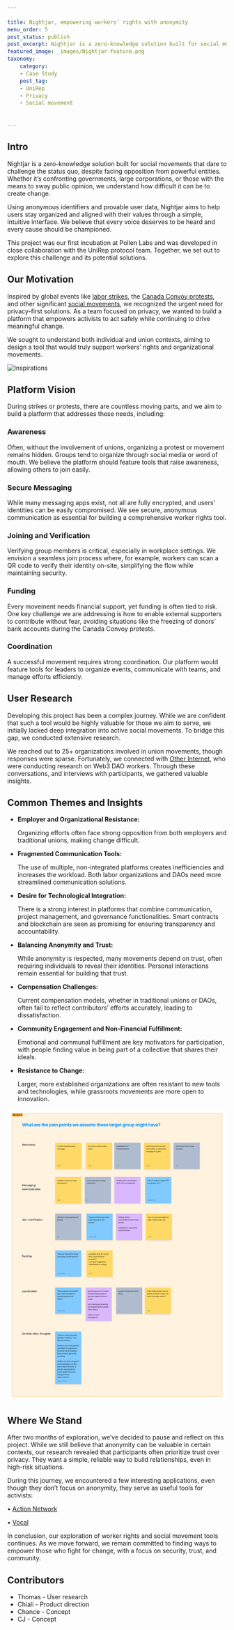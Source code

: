 ```yaml
---

title: Nightjar, empowering workers’ rights with anonymity
menu_order: 5
post_status: publish
post_excerpt: Nightjar is a zero-knowledge solution built for social movements that dare to challenge the status quo, despite facing opposition from powerful entities.
featured_image: _images/Nightjar-feature.png
taxonomy:
    category:
    - Case Study
    post_tag:
    - UniRep
    - Privacy
    - Social movement

    
---
```


## Intro

Nightjar is a zero-knowledge solution built for social movements that dare to challenge the status quo, despite facing opposition from powerful entities. Whether it’s confronting governments, large corporations, or those with the means to sway public opinion, we understand how difficult it can be to create change.

Using anonymous identifiers and provable user data, Nightjar aims to help users stay organized and aligned with their values through a simple, intuitive interface. We believe that every voice deserves to be heard and every cause should be championed.

This project was our first incubation at Pollen Labs and was developed in close collaboration with the UniRep protocol team. Together, we set out to explore this challenge and its potential solutions.

## Our Motivation

Inspired by global events like [labor strikes](https://www.notion.so/7aed9fb89471417aad72c686c6b8c972?pvs=21), the [Canada Convoy protests](https://en.wikipedia.org/wiki/Canada_convoy_protest), and other significant [social movements](https://en.wikipedia.org/wiki/Umbrella_Movement), we recognized the urgent need for privacy-first solutions. As a team focused on privacy, we wanted to build a platform that empowers activists to act safely while continuing to drive meaningful change.

We sought to understand both individual and union contexts, aiming to design a tool that would truly support workers’ rights and organizational movements.


![Inspirations](/_images/Nightjar-ref.png "Our motivation of starting Nightjar")



## Platform Vision

During strikes or protests, there are countless moving parts, and we aim to build a platform that addresses these needs, including:

### Awareness

Often, without the involvement of unions, organizing a protest or movement remains hidden. Groups tend to organize through social media or word of mouth. We believe the platform should feature tools that raise awareness, allowing others to join easily.

### Secure Messaging

While many messaging apps exist, not all are fully encrypted, and users’ identities can be easily compromised. We see secure, anonymous communication as essential for building a comprehensive worker rights tool.

### Joining and Verification

Verifying group members is critical, especially in workplace settings. We envision a seamless join process where, for example, workers can scan a QR code to verify their identity on-site, simplifying the flow while maintaining security.

### Funding

Every movement needs financial support, yet funding is often tied to risk. One key challenge we are addressing is how to enable external supporters to contribute without fear, avoiding situations like the freezing of donors’ bank accounts during the Canada Convoy protests.

### Coordination

A successful movement requires strong coordination. Our platform would feature tools for leaders to organize events, communicate with teams, and manage efforts efficiently.

## User Research

Developing this project has been a complex journey. While we are confident that such a tool would be highly valuable for those we aim to serve, we initially lacked deep integration into active social movements. To bridge this gap, we conducted extensive research.

We reached out to 25+ organizations involved in union movements, though responses were sparse. Fortunately, we connected with [Other Internet](https://otherinter.net/), who were conducting research on Web3 DAO workers. Through these conversations, and interviews with participants, we gathered valuable insights.

## Common Themes and Insights

- **Employer and Organizational Resistance:**
    
    Organizing efforts often face strong opposition from both employers and traditional unions, making change difficult.
    
- **Fragmented Communication Tools:**
    
    The use of multiple, non-integrated platforms creates inefficiencies and increases the workload. Both labor organizations and DAOs need more streamlined communication solutions.
    
- **Desire for Technological Integration:**
    
    There is a strong interest in platforms that combine communication, project management, and governance functionalities. Smart contracts and blockchain are seen as promising for ensuring transparency and accountability.
    
- **Balancing Anonymity and Trust:**
    
    While anonymity is respected, many movements depend on trust, often requiring individuals to reveal their identities. Personal interactions remain essential for building that trust.
    
- **Compensation Challenges:**
    
    Current compensation models, whether in traditional unions or DAOs, often fail to reflect contributors’ efforts accurately, leading to dissatisfaction.
    
- **Community Engagement and Non-Financial Fulfillment:**
    
    Emotional and communal fulfillment are key motivators for participation, with people finding value in being part of a collective that shares their ideals.
    
- **Resistance to Change:**
    
    Larger, more established organizations are often resistant to new tools and technologies, while grassroots movements are more open to innovation.


![Assumptions](/_images/Nightjar-painpoints.png "Our workshop to outline their pain points")

## Where We Stand

After two months of exploration, we’ve decided to pause and reflect on this project. While we still believe that anonymity can be valuable in certain contexts, our research revealed that participants often prioritize trust over privacy. They want a simple, reliable way to build relationships, even in high-risk situations.

During this journey, we encountered a few interesting applications, even though they don’t focus on anonymity, they serve as useful tools for activists:

•	[Action Network](https://actionnetwork.org/)

•	[Vocal](https://www.govocal.com/)

In conclusion, our exploration of worker rights and social movement tools continues. As we move forward, we remain committed to finding ways to empower those who fight for change, with a focus on security, trust, and community.

## Contributors

- Thomas - User research
- Chiali - Product direction
- Chance - Concept
- CJ - Concept